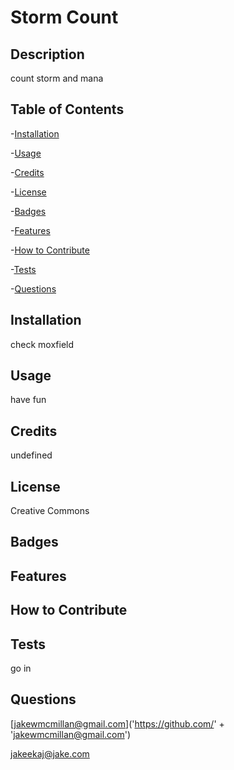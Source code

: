 # Storm Count

## Description
count storm and mana
## Table of Contents
-[Installation](#installation)

-[Usage](#usage)

-[Credits](#credits)

-[License](#license)

-[Badges](#badges)

-[Features](#features)

-[How to Contribute](#how-to-contribute)

-[Tests](#tests)

-[Questions](#questions)

## Installation
check moxfield
## Usage
have fun
## Credits
undefined
## License
Creative Commons
## Badges

## Features

## How to Contribute

## Tests
go in
## Questions
[jakewmcmillan@gmail.com]('https://github.com/' + 'jakewmcmillan@gmail.com')

jakeekaj@jake.com